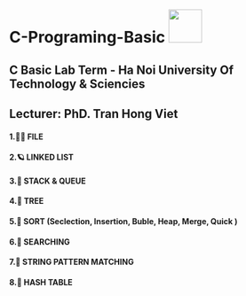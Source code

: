 <!DOCTYPE html>
<html lang="en">
<head>
    <meta charset="UTF-8">
    <meta http-equiv="X-UA-Compatible" content="IE=edge">
    <meta name="viewport" content="width=device-width, initial-scale=1.0">
</head>
<body>
    <h1>C-Programing-Basic  <img src="https://media.giphy.com/media/hpA5ZfCdYDcJc7IN1l/giphy.gif" width="60"></h1>
    <h2>C Basic Lab Term - Ha Noi University Of Technology & Sciencies</h2>
    <h2> Lecturer: PhD. Tran Hong Viet</h2>
    <h4>1.🤷‍♀️ FILE</h4>
    <h4>2.🪐 LINKED LIST</h4>
    <h4>3.🍔 STACK & QUEUE</h4>
    <h4>4.🌴 TREE</h4>
    <h4>5.🥣 SORT (Seclection, Insertion, Buble, Heap, Merge, Quick )</h4>
    <h4>6.🍇 SEARCHING</h4>
    <h4>7.🌾 STRING PATTERN MATCHING </h4>
    <h4>8.💛 HASH TABLE</h4>
</body>
</html>
